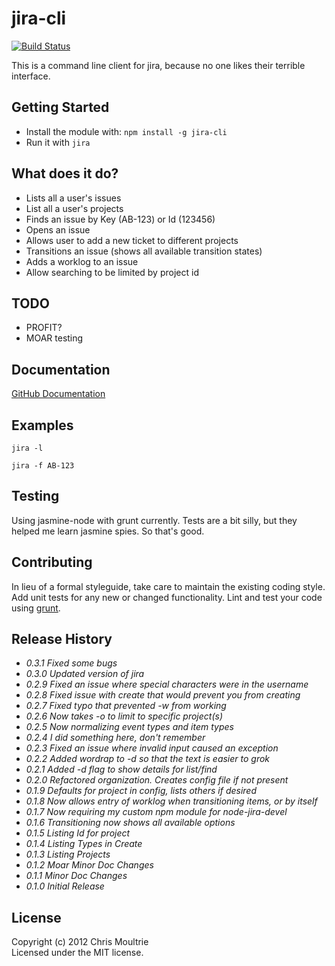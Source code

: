 # jira-cli

[![Build Status](https://travis-ci.org/tebriel/jira-cli.png?branch=master)](undefined)

This is a command line client for jira, because no one likes their terrible
interface.

## Getting Started

*  Install the module with: `npm install -g jira-cli`
*  Run it with `jira`

## What does it do?

*  Lists all a user's issues
*  List all a user's projects
*  Finds an issue by Key (AB-123) or Id (123456)
*  Opens an issue 
*  Allows user to add a new ticket to different projects
*  Transitions an issue (shows all available transition states)
*  Adds a worklog to an issue
*  Allow searching to be limited by project id

## TODO

*  PROFIT?
*  MOAR testing

## Documentation

[GitHub Documentation](http://tebriel.github.com/jira-cli/)

## Examples

`jira -l`

`jira -f AB-123`

## Testing ##

Using jasmine-node with grunt currently. Tests are a bit silly, but they helped
me learn jasmine spies. So that's good.

## Contributing

In lieu of a formal styleguide, take care to maintain the existing coding style. Add unit tests for any new or changed functionality. Lint and test your code using [grunt](https://github.com/gruntjs/grunt).


## Release History

*  _0.3.1 Fixed some bugs_
*  _0.3.0 Updated version of jira_
*  _0.2.9 Fixed an issue where special characters were in the username_
*  _0.2.8 Fixed issue with create that would prevent you from creating_
*  _0.2.7 Fixed typo that prevented -w from working_
*  _0.2.6 Now takes -o to limit to specific project(s)_
*  _0.2.5 Now normalizing event types and item types_
*  _0.2.4 I did something here, don't remember_
*  _0.2.3 Fixed an issue where invalid input caused an exception_
*  _0.2.2 Added wordrap to -d so that the text is easier to grok_
*  _0.2.1 Added -d flag to show details for list/find_
*  _0.2.0 Refactored organization. Creates config file if not present_
*  _0.1.9 Defaults for project in config, lists others if desired_
*  _0.1.8 Now allows entry of worklog when transitioning items, or by itself_
*  _0.1.7 Now requiring my custom npm module for node-jira-devel_
*  _0.1.6 Transitioning now shows all available options_
*  _0.1.5 Listing Id for project_
*  _0.1.4 Listing Types in Create_
*  _0.1.3 Listing Projects_
*  _0.1.2 Moar Minor Doc Changes_
*  _0.1.1 Minor Doc Changes_
*  _0.1.0 Initial Release_

## License

Copyright (c) 2012 Chris Moultrie  
Licensed under the MIT license.
